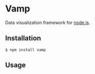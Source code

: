 # Vamp

Data visualization framework for [node.js](http://nodejs.org).

## Installation

```
$ npm install vamp
```

## Usage

```

```